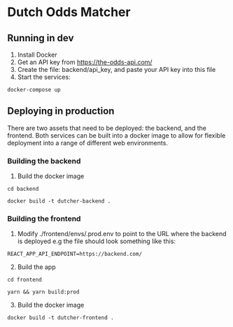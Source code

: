 # Dutch Odds Matcher
## Running in dev
1. Install Docker
2. Get an API key from https://the-odds-api.com/
3. Create the file: backend/api_key, and paste your API key into this file
3. Start the services:
```
docker-compose up
```

## Deploying in production
There are two assets that need to be deployed: the backend, and the frontend. Both services can be built into a docker image to allow for flexible deployment into a range of different web environments.

### Building the backend
1. Build the docker image
```
cd backend
```
```
docker build -t dutcher-backend .
```

### Building the frontend
1. Modify ./frontend/envs/.prod.env to point to the URL where the backend is deployed e.g the file should look something like this:
```
REACT_APP_API_ENDPOINT=https://backend.com/
```
2. Build the app
```
cd frontend
```
```
yarn && yarn build:prod
```
3. Build the docker image
```
docker build -t dutcher-frontend .
```
